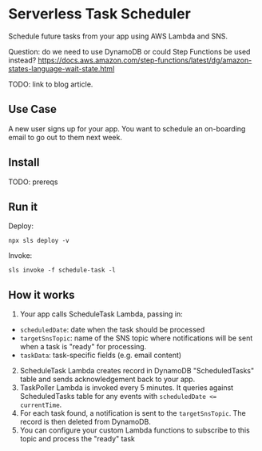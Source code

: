 # Serverless Task Scheduler
Schedule future tasks from your app using AWS Lambda and SNS.

Question: do we need to use DynamoDB or could Step Functions be used instead?
https://docs.aws.amazon.com/step-functions/latest/dg/amazon-states-language-wait-state.html

TODO: link to blog article.

## Use Case
A new user signs up for your app. You want to schedule an on-boarding email to go out to them next week.

## Install
TODO: prereqs

## Run it
Deploy:

```
npx sls deploy -v
```

Invoke:
```
sls invoke -f schedule-task -l
```


## How it works
1. Your app calls ScheduleTask Lambda, passing in:
  - `scheduledDate`: date when the task should be processed
  - `targetSnsTopic`: name of the SNS topic where notifications will be sent when a task is "ready" for processing.
  - `taskData`: task-specific fields (e.g. email content)
2. ScheduleTask Lambda creates record in DynamoDB "ScheduledTasks" table and sends acknowledgement back to your app.
3. TaskPoller Lambda is invoked every 5 minutes. It queries against ScheduledTasks table for any events with `scheduledDate <= currentTime`.
4. For each task found, a notification is sent to the `targetSnsTopic`. The record is then deleted from DynamoDB.
5. You can configure your custom Lambda functions to subscribe to this topic and process the "ready" task
